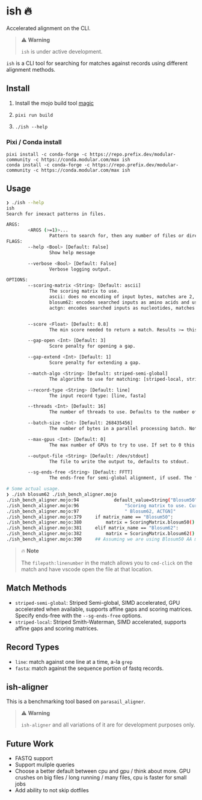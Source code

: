 # ish 🔥

Accelerated alignment on the CLI.

> ⚠️ **Warning**
> 
> `ish` is under active development.


`ish` is a CLI tool for searching for matches against records using different alignment methods.

## Install

1. Install the mojo build tool [magic](https://docs.modular.com/magic/)

1. `pixi run build`
1. `./ish --help`

### Pixi / Conda install

```
pixi install -c conda-forge -c https://repo.prefix.dev/modular-community -c https://conda.modular.com/max ish
conda install -c conda-forge -c https://repo.prefix.dev/modular-community -c https://conda.modular.com/max ish
```

## Usage

```sh
❯ ./ish --help
ish
Search for inexact patterns in files.

ARGS:
        <ARGS (>=1)>...
                Pattern to search for, then any number of files or directories to search.
FLAGS:
        --help <Bool> [Default: False]
                Show help message

        --verbose <Bool> [Default: False]
                Verbose logging output.

OPTIONS:
        --scoring-matrix <String> [Default: ascii]
                The scoring matrix to use.
                ascii: does no encoding of input bytes, matches are 2, mismatch is -2.
                blosum62: encodes searched inputs as amino acids and uses the classic Blosum62 scoring matrix.
                actgn: encodes searched inputs as nucleotides, matches are 2, mismatch is -2, Ns match anything


        --score <Float> [Default: 0.8]
                The min score needed to return a match. Results >= this value will be returned. The score is the found alignment score / the optimal score for the given scoring matrix and gap-open / gap-extend penalty.

        --gap-open <Int> [Default: 3]
                Score penalty for opening a gap.

        --gap-extend <Int> [Default: 1]
                Score penalty for extending a gap.

        --match-algo <String> [Default: striped-semi-global]
                The algorithm to use for matching: [striped-local, striped-semi-global]

        --record-type <String> [Default: line]
                The input record type: [line, fasta]

        --threads <Int> [Default: 16]
                The number of threads to use. Defaults to the number of physical cores.

        --batch-size <Int> [Default: 268435456]
                The number of bytes in a parallel processing batch. Note that this may use 2-3x this amount to account for intermediate transfer buffers.

        --max-gpus <Int> [Default: 0]
                The max number of GPUs to try to use. If set to 0 this will ignore any found GPUs. In general, if you have only one query then there won't be much using more than 1 GPU. GPUs won't always be faster than CPU parallelization depending on the profile of data you are working with.

        --output-file <String> [Default: /dev/stdout]
                The file to write the output to, defaults to stdout.

        --sg-ends-free <String> [Default: FFTT]
                The ends-free for semi-global alignment, if used. The free ends are: (query_start, query_end, target_start, target_end). These must be specified with a T or F, all four must be specified. By default this target ends are free.
```

```sh
# Some actual usage.
❯ ./ish blosum62 ./ish_bench_aligner.mojo 
./ish_bench_aligner.mojo:94             default_value=String("Blosum50"),
./ish_bench_aligner.mojo:96                 "Scoring matrix to use. Currently supports: [Blosum50,"
./ish_bench_aligner.mojo:97                 " Blosum62, ACTGN]"
./ish_bench_aligner.mojo:379     if matrix_name == "Blosum50":
./ish_bench_aligner.mojo:380         matrix = ScoringMatrix.blosum50()
./ish_bench_aligner.mojo:381     elif matrix_name == "Blosum62":
./ish_bench_aligner.mojo:382         matrix = ScoringMatrix.blosum62()
./ish_bench_aligner.mojo:390     ## Assuming we are using Blosum50 AA matrix for everything below this for now.
```

> 🔥 **Note**
>
> The `filepath:linenumber` in the match allows you to `cmd-click` on the match and have vscode open the file at that location.

## Match Methods

- `striped-semi-global`: Striped Semi-global, SIMD accelerated, GPU accelerated when available, supports affine gaps and scoring matrices. Specify ends-free with the `--sg-ends-free` options.
- `striped-local`: Striped Smith-Waterman, SIMD accelerated, supports affine gaps and scoring matrices.

## Record Types

- `line`: match against one line at a time, a-la `grep`
- `fasta`: match against the sequence portion of fastq records.


## ish-aligner

This is a benchmarking tool based on `parasail_aligner`.

> ⚠️ **Warning**
> 
> `ish-aligner` and all variations of it are for development purposes only.

## Future Work

- FASTQ support
- Support muliple queries
- Choose a better default between cpu and gpu / think about more. GPU crushes on big files / long running / many files, cpu is faster for small jobs
- Add ability to not skip dotfiles


